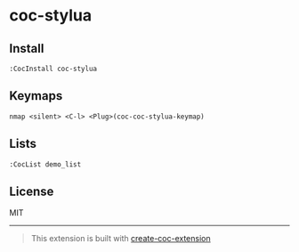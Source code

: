 # coc-stylua

## Install

`:CocInstall coc-stylua`

## Keymaps

`nmap <silent> <C-l> <Plug>(coc-coc-stylua-keymap)`

## Lists

`:CocList demo_list`

## License

MIT

---

> This extension is built with [create-coc-extension](https://github.com/fannheyward/create-coc-extension)
